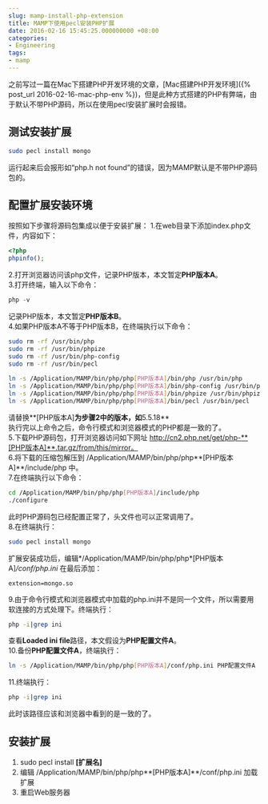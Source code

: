```yaml
---
slug: mamp-install-php-extension
title: MAMP下使用pecl安装PHP扩展
date: 2016-02-16 15:45:25.000000000 +08:00
categories:
- Engineering
tags:
- mamp
---
```

之前写过一篇在Mac下搭建PHP开发环境的文章，[Mac搭建PHP开发环境]({% post_url 2016-02-16-mac-php-env %})，但是此种方式搭建的PHP有弊端，由于默认不带PHP源码，所以在使用pecl安装扩展时会报错。

## 测试安装扩展

```bash
sudo pecl install mongo
```

运行起来后会报形如“php.h not found”的错误，因为MAMP默认是不带PHP源码包的。   
## 配置扩展安装环境
按照如下步骤将源码包集成以便于安装扩展：
1.在web目录下添加index.php文件，内容如下：

```php
<?php
phpinfo();
```

2.打开浏览器访问该php文件，记录PHP版本，本文暂定**PHP版本A**。   
3.打开终端，输入以下命令：

```php
php -v
```

记录PHP版本，本文暂定**PHP版本B**。   
4.如果PHP版本A不等于PHP版本B，在终端执行以下命令：

```bash
sudo rm -rf /usr/bin/php
sudo rm -rf /usr/bin/phpize
sudo rm -rf /usr/bin/php-config
sudo rm -rf /usr/bin/pecl
 
ln -s /Application/MAMP/bin/php/php[PHP版本A]/bin/php /usr/bin/php
ln -s /Application/MAMP/bin/php/php[PHP版本A]/bin/php-config /usr/bin/php-config
ln -s /Application/MAMP/bin/php/php[PHP版本A]/bin/phpize /usr/bin/phpize
ln -s /Application/MAMP/bin/php/php[PHP版本A]/bin/pecl /usr/bin/pecl
```

请替换**[PHP版本A]**为步骤2中的版本，如**5.5.18**   
执行完以上命令之后，命令行模式和浏览器模式的PHP都是一致的了。   
5.下载PHP源码包，打开浏览器访问如下网址 http://cn2.php.net/get/php-**[PHP版本A]**.tar.gz/from/this/mirror。   
6.将下载的压缩包解压到 /Application/MAMP/bin/php/php**[PHP版本A]**/include/php 中。   
7.在终端执行以下命令：

```bash
cd /Application/MAMP/bin/php/php[PHP版本A]/include/php
./configure
```

此时PHP源码包已经配置正常了，头文件也可以正常调用了。   
8.在终端执行：

```bash
sudo pecl install mongo
```

扩展安装成功后，编辑*/Application/MAMP/bin/php/php*[PHP版本A]*/conf/php.ini* 在最后添加：

```
extension=mongo.so
```

9.由于命令行模式和浏览器模式中加载的php.ini并不是同一个文件，所以需要用软连接的方式处理下。终端执行：

```bash
php -i|grep ini
```

查看**Loaded ini file**路径，本文假设为**PHP配置文件A**。   
10.备份**PHP配置文件A**，终端执行：

```bash
ln -s /Application/MAMP/bin/php/php[PHP版本A]/conf/php.ini PHP配置文件A
```

11.终端执行：

```bash
php -i|grep ini
```

此时该路径应该和浏览器中看到的是一致的了。

## 安装扩展
1. sudo pecl install **[扩展名]**
2. 编辑 /Application/MAMP/bin/php/php**[PHP版本A]**/conf/php.ini 加载扩展
3. 重启Web服务器